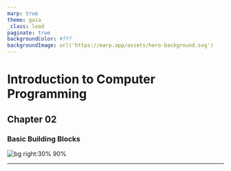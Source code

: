 ```yaml
---
marp: true
theme: gaia
_class: lead
paginate: true
backgroundColor: #fff
backgroundImage: url('https://marp.app/assets/hero-background.svg')
---
```


# **Introduction to Computer Programming**

## Chapter 02

### Basic Building Blocks

![bg right:30% 90%](./img/how_does_it_work.png)

---
